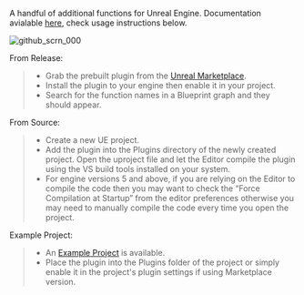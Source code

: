 A handful of additional functions for Unreal Engine. Documentation avialable [here](https://jawadato.github.io/native-function-library-docs), check usage instructions below.

![github_scrn_000](https://github.com/jawadato/native-function-library/assets/18325896/e11b2292-6d50-4b19-b616-6bf70e663ebf)


From Release:

> - Grab the prebuilt plugin from the [Unreal Marketplace](https://www.unrealengine.com/marketplace/en-US/profile/jawadato).
> - Install the plugin to your engine then enable it in your project.
> - Search for the function names in a Blueprint graph and they should appear.


From Source:

> - Create a new UE project.
> - Add the plugin into the Plugins directory of the newly created project. Open the uproject file and let the Editor compile the plugin using the VS build tools installed on your system.
> - For engine versions 5 and above, if you are relying on the Editor to compile the code then you may want to check the “Force Compilation at Startup” from the editor preferences otherwise you may need to manually compile the code every time you open the project.


Example Project:

> - An [Example Project](https://jawadato.itch.io/native-function-library-example) is available.
> - Place the plugin into the Plugins folder of the project or simply enable it in the project's plugin settings if using Marketplace version.
